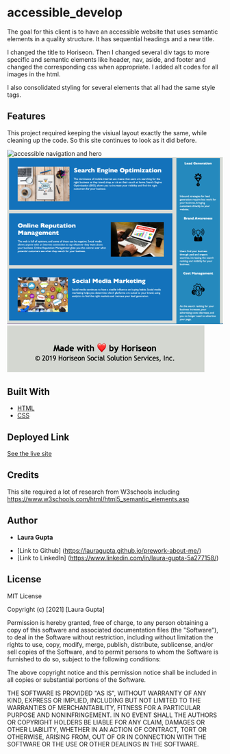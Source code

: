 # accessible_develop

The goal for this client is to have an accessible website that uses semantic elements in a quality structure. It has sequential headings and a new title. 

I changed the title to Horiseon. Then I changed several div tags to more specific and semantic elements like header, nav, aside, and footer and changed the corresponding css when appropriate. I added alt codes for all images in the html. 

I also consolidated styling for several elements that all had the same style tags. 

## Features

This project required keeping the visiual layout exactly the same, while cleaning up the code. So this site continues to look as it did before. 

![accessible navigation and hero](assets/images/accessible-nav-hero.png)
![accessible content and aside](assets/images/accesssible-content-aside.png)
![accessible footer](assets/images/accessible-footer.png)

## Built With

* [HTML](https://developer.mozilla.org/en-US/docs/Web/HTML)
* [CSS](https://developer.mozilla.org/en-US/docs/Web/CSS)

## Deployed Link

[See the live site](https://lauragupta.github.io/accessible_develop/)


## Credits

This site required a lot of research from W3schools including https://www.w3schools.com/html/html5_semantic_elements.asp


## Author

* **Laura Gupta** 


- [Link to Github] (https://lauragupta.github.io/prework-about-me/)
- [Link to LinkedIn] (https://www.linkedin.com/in/laura-gupta-5a277158/)


## License

MIT License

Copyright (c) [2021] [Laura Gupta]

Permission is hereby granted, free of charge, to any person obtaining a copy
of this software and associated documentation files (the "Software"), to deal
in the Software without restriction, including without limitation the rights
to use, copy, modify, merge, publish, distribute, sublicense, and/or sell
copies of the Software, and to permit persons to whom the Software is
furnished to do so, subject to the following conditions:

The above copyright notice and this permission notice shall be included in all
copies or substantial portions of the Software.

THE SOFTWARE IS PROVIDED "AS IS", WITHOUT WARRANTY OF ANY KIND, EXPRESS OR
IMPLIED, INCLUDING BUT NOT LIMITED TO THE WARRANTIES OF MERCHANTABILITY,
FITNESS FOR A PARTICULAR PURPOSE AND NONINFRINGEMENT. IN NO EVENT SHALL THE
AUTHORS OR COPYRIGHT HOLDERS BE LIABLE FOR ANY CLAIM, DAMAGES OR OTHER
LIABILITY, WHETHER IN AN ACTION OF CONTRACT, TORT OR OTHERWISE, ARISING FROM,
OUT OF OR IN CONNECTION WITH THE SOFTWARE OR THE USE OR OTHER DEALINGS IN THE
SOFTWARE.